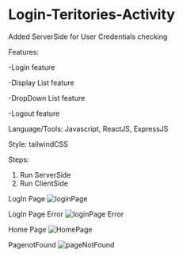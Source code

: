 # Login-Teritories-Activity

Added ServerSide for User Credentials checking 

Features:

-Login feature

-Display List feature

-DropDown List feature

-Logout feature

Language/Tools: Javascript, ReactJS, ExpressJS

Style: tailwindCSS

Steps:

1. Run ServerSide
2. Run ClientSide

LogIn Page
![loginPage](https://user-images.githubusercontent.com/110084699/216737112-cca30419-85dd-4201-b050-1159c8364993.png)


LogIn Page Error
![loginPage Error](https://user-images.githubusercontent.com/110084699/216737132-514166be-17b5-4292-99e8-709292729598.png)


Home Page
![HomePage](https://user-images.githubusercontent.com/110084699/216737155-beaf246f-c4e9-4449-855d-3c3db9e62cd5.png)


PagenotFound
![pageNotFound](https://user-images.githubusercontent.com/110084699/216737156-eeebeeb5-c46d-4ec7-bf92-71cd0ae9fc3d.png)
